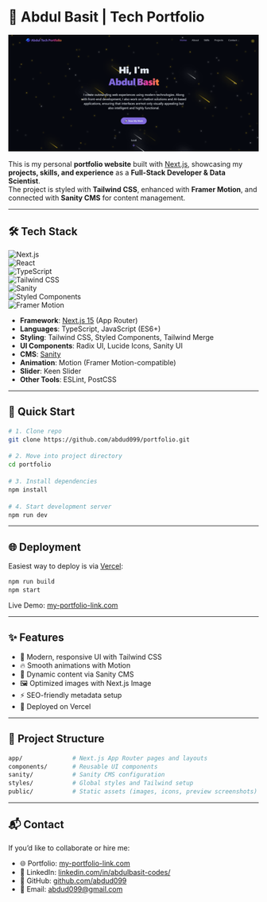 # 🚀 Abdul Basit | Tech Portfolio

![Portfolio Banner](./public/preview.png)

This is my personal **portfolio website** built with [Next.js](https://nextjs.org), showcasing my **projects, skills, and experience** as a **Full-Stack Developer & Data Scientist**.  
The project is styled with **Tailwind CSS**, enhanced with **Framer Motion**, and connected with **Sanity CMS** for content management.

---

## 🛠 Tech Stack

![Next.js](https://img.shields.io/badge/Next.js-15-black?style=flat&logo=next.js)  
![React](https://img.shields.io/badge/React-19-61DAFB?style=flat&logo=react&logoColor=black)  
![TypeScript](https://img.shields.io/badge/TypeScript-5-blue?style=flat&logo=typescript)  
![Tailwind CSS](https://img.shields.io/badge/TailwindCSS-4-38B2AC?style=flat&logo=tailwind-css)  
![Sanity](https://img.shields.io/badge/Sanity-CMS-F03E2F?style=flat&logo=sanity)  
![Styled Components](https://img.shields.io/badge/Styled--Components-DB7093?style=flat&logo=styled-components)  
![Framer Motion](https://img.shields.io/badge/Framer--Motion-Animation-FF69B4?style=flat&logo=framer)

- **Framework**: [Next.js 15](https://nextjs.org) (App Router)
- **Languages**: TypeScript, JavaScript (ES6+)
- **Styling**: Tailwind CSS, Styled Components, Tailwind Merge
- **UI Components**: Radix UI, Lucide Icons, Sanity UI
- **CMS**: [Sanity](https://www.sanity.io/)
- **Animation**: Motion (Framer Motion-compatible)
- **Slider**: Keen Slider
- **Other Tools**: ESLint, PostCSS

---

## 🤸 Quick Start

```bash
# 1. Clone repo
git clone https://github.com/abdud099/portfolio.git

# 2. Move into project directory
cd portfolio

# 3. Install dependencies
npm install

# 4. Start development server
npm run dev

```

---

## 🌐 Deployment

Easiest way to deploy is via [Vercel](https://vercel.com):

```bash
npm run build
npm start
```

Live Demo: [my-portfolio-link.com](https://my-portfolio-2ac5ob1mu-basitmaliks-projects-774a8708.vercel.app/)

---

## ✨ Features

- 🎨 Modern, responsive UI with Tailwind CSS
- 🔥 Smooth animations with Motion
- 📰 Dynamic content via Sanity CMS
- 🖼 Optimized images with Next.js Image
- ⚡ SEO-friendly metadata setup
- 🚀 Deployed on Vercel

---

## 📂 Project Structure

```bash
app/              # Next.js App Router pages and layouts
components/       # Reusable UI components
sanity/           # Sanity CMS configuration
styles/           # Global styles and Tailwind setup
public/           # Static assets (images, icons, preview screenshots)
```

---

## 📬 Contact

If you’d like to collaborate or hire me:

- 🌐 Portfolio: [my-portfolio-link.com](https://my-portfolio-2ac5ob1mu-basitmaliks-projects-774a8708.vercel.app/)
- 💼 LinkedIn: [linkedin.com/in/abdulbasit-codes/](https://www.linkedin.com/in/abdulbasit-codes/)
- 🐙 GitHub: [github.com/abdud099](https://github.com/abdud099)
- 📧 Email: abdud099@gmail.com
